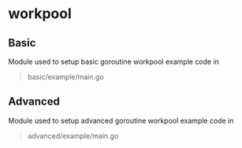 # workpool

## Basic
Module used to setup basic goroutine workpool example code in 
> basic/example/main.go

## Advanced
Module used to setup advanced goroutine workpool example code in
> advanced/example/main.go